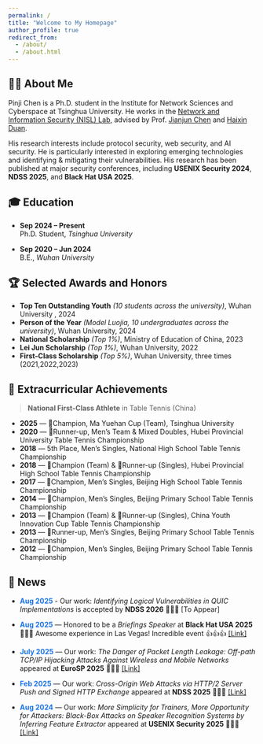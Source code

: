 ```yaml
---
permalink: /
title: "Welcome to My Homepage"
author_profile: true
redirect_from: 
  - /about/
  - /about.html
---
```


## 👨‍💻 About Me  


Pinji Chen is a Ph.D. student in the Institute for Network Sciences and Cyberspace at Tsinghua University. He works in the [Network and Information Security (NISL) Lab](https://netsec.ccert.edu.cn/about), advised by Prof. [Jianjun Chen](https://jianjunchen.com/) and [Haixin Duan](https://netsec.ccert.edu.cn/people/duanhx/). 

His research interests include protocol security, web security, and AI security. He is particularly interested in exploring emerging technologies and identifying & mitigating their vulnerabilities. His research has been published at major security conferences, including **USENIX Security 2024**, **NDSS 2025**, and **Black Hat USA 2025**.  

## 🎓 Education

- **Sep 2024 – Present**  
  Ph.D. Student, *Tsinghua University*

- **Sep 2020 – Jun 2024**  
  B.E., *Wuhan University*


## 🏆 Selected Awards and Honors

- **Top Ten Outstanding Youth** *(10 students across the university)*, Wuhan University , 2024
- **Person of the Year** *(Model Luojia, 10 undergraduates across the university)*, Wuhan University, 2024
- **National Scholarship** *(Top 1%)*, Ministry of Education of China, 2023
- **Lei Jun Scholarship** *(Top 1%)*, Wuhan University, 2022 
- **First-Class Scholarship** *(Top 5%)*, Wuhan University, three times (2021,2022,2023) 

## 🏓 Extracurricular Achievements

> **National First-Class Athlete** in Table Tennis (China)  

- **2025** — 🥇Champion, Ma Yuehan Cup (Team), Tsinghua University  
- **2020** — 🥈Runner-up, Men’s Team & Mixed Doubles, Hubei Provincial University Table Tennis Championship  
- **2018** — 5th Place, Men’s Singles, National High School Table Tennis Championship  
- **2018** — 🥇Champion (Team) & 🥈Runner-up (Singles), Hubei Provincial High School Table Tennis Championship  
- **2017** — 🥇Champion, Men’s Singles, Beijing High School Table Tennis Championship  
- **2014** — 🥇Champion, Men’s Singles, Beijing Primary School Table Tennis Championship  
- **2013** — 🥇Champion (Team) & 🥈Runner-up (Singles), China Youth Innovation Cup Table Tennis Championship  
- **2013** — 🥈Runner-up, Men’s Singles, Beijing Primary School Table Tennis Championship  
- **2012** — 🥇Champion, Men’s Singles, Beijing Primary School Table Tennis Championship



## 📰 News  

- <span style="color:#1a73e8; font-weight:bold;">Aug 2025</span> - Our work: *Identifying Logical Vulnerabilities in QUIC Implementations* is accepted by **NDSS 2026** 🎉🎉🎉 [To Appear]

- <span style="color:#1a73e8; font-weight:bold;">Aug 2025</span> — Honored to be a *Briefings Speaker* at **Black Hat USA 2025** 🎉🎉🎉  Awesome experience in Las Vegas! Incredible event 👍👍👍 [[Link]](https://www.blackhat.com/us-25/briefings/schedule/index.html#cross-origin-web-attacks-via-http2-server-push-and-signed-http-exchange-45150)

- <span style="color:#1a73e8; font-weight:bold;">July 2025</span> — Our work: *The Danger of Packet Length Leakage: Off-path TCP/IP Hijacking Attacks Against Wireless and Mobile Networks* appeared at **EuroSP 2025** 🎉🎉🎉 [[Link]](https://eurosp2025.ieee-security.org/accepted_and_awards.html)

- <span style="color:#1a73e8; font-weight:bold;">Feb 2025</span> — Our work: *Cross-Origin Web Attacks via HTTP/2 Server Push and Signed HTTP Exchange* appeared at **NDSS 2025** 🎉🎉🎉 [[Link]](https://www.ndss-symposium.org/ndss-paper/cross-origin-web-attacks-via-http-2-server-push-and-signed-http-exchange/)

- <span style="color:#1a73e8; font-weight:bold;">Aug 2024</span> — Our work: *More Simplicity for Trainers, More Opportunity for Attackers: Black-Box Attacks on Speaker Recognition Systems by Inferring Feature Extractor* appeared at **USENIX Security 2025** 🎉🎉🎉 [[Link]](https://www.usenix.org/conference/usenixsecurity24/presentation/ge-attacks)


